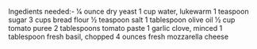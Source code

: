 Ingedients needed:-
1⁄4 ounce dry yeast
1 cup water, lukewarm
1 teaspoon sugar
3 cups bread flour
1⁄2 teaspoon salt
1 tablespoon olive oil
1⁄2 cup tomato puree
2 tablespoons tomato paste
1 garlic clove, minced
1 tablespoon fresh basil, chopped
4 ounces fresh mozzarella cheese